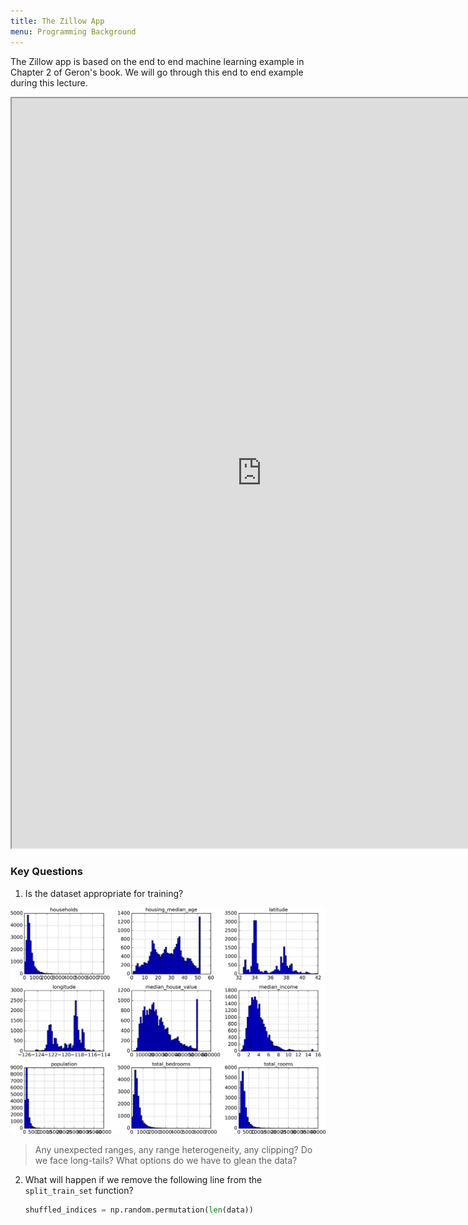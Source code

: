 ```yaml
---
title: The Zillow App
menu: Programming Background
---
```


The Zillow app is based on the end to end machine learning example in Chapter 2 of Geron's book. We will go through this end to end example during this lecture. 

<iframe src="https://nbviewer.jupyter.org/github/pantelis/handson-ml/blob/master/02_end_to_end_machine_learning_project.ipynb" width="800" height="1200"></iframe>


### Key Questions

1. Is the dataset appropriate for training?

![California-housing-histograms](images/california-housing-histograms.png)

> Any unexpected ranges, any range heterogeneity, any clipping?
> Do we face long-tails?
> What options do we have to glean the data?

2. What will happen if we remove the following line from the ```split_train_set``` function?
 
    ```python
    shuffled_indices = np.random.permutation(len(data))
    ```
